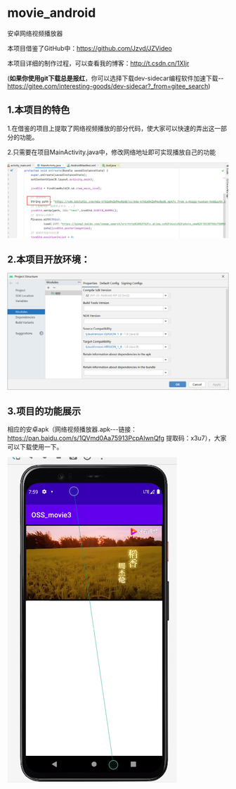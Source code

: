 # movie_android
安卓网络视频播放器

本项目借鉴了GitHub中：https://github.com/Jzvd/JZVideo

本项目详细的制作过程，可以查看我的博客：http://t.csdn.cn/1XIjr

(**如果你使用git下载总是报红**，你可以选择下载dev-sidecar编程软件加速下载--https://gitee.com/interesting-goods/dev-sidecar?_from=gitee_search)


## 1.本项目的特色

​		1.在借鉴的项目上提取了网络视频播放的部分代码，使大家可以快速的弄出这一部分的功能。

​		2.只需要在项目MainActivity.java中，修改网络地址即可实现播放自己的功能

![image-20220821155239706](./image/test.png)



## 2.本项目开放环境：

![image-20220821155239706](./image/environment.png)

## 3.项目的功能展示

相应的安卓apk（网络视频播放器.apk---链接：https://pan.baidu.com/s/1QVmd0Aa75913PcpAIwnQfg 提取码：x3u7），大家可以下载使用一下。

![image-20220821155239706](./image/shows.png)


